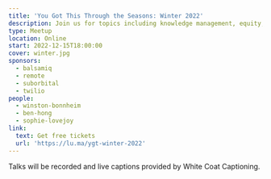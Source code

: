 ```yaml
---
title: 'You Got This Through the Seasons: Winter 2022'
description: Join us for topics including knowledge management, equity, and how nature benefits wellbeing.
type: Meetup
location: Online
start: 2022-12-15T18:00:00
cover: winter.jpg
sponsors:
  - balsamiq
  - remote
  - suborbital
  - twilio
people:
  - winston-bonnheim
  - ben-hong
  - sophie-lovejoy
link:
  text: Get free tickets
  url: 'https://lu.ma/ygt-winter-2022'
---
```


Talks will be recorded and live captions provided by White Coat Captioning.

<event-session
  title="Welcome talk"
  start="2022-12-15T18:00:00Z">
</event-session>

<!-- Sponsor: Suborbital -->

<event-session 
  title="Understanding Equity As Part Of Compensation Packages"
  start="2022-12-15T18:15:00Z" 
  :speakers='[people[ "winston-bonnheim"]]'
  description="In this talk, we'll cover the different types of equity, how to evaluate/compare equity offers, what questions you can ask to get further clarity, and what to consider as equity vests.">
</event-session>

<!-- SPONSOR: Twilio -->

<event-session 
  title="Atomic Notes: A 'Modern' Approach To Notetaking"
  start="2022-12-15T18:45:00Z" 
  :speakers='[people["ben-hong"]]'
  description="Ever take the time to write a detailed note, only to misplace it later on? Or how about investing hours into a note-taking system only to realize that while it worked really well at first, it didn't scale when it came to what you needed in reality. We'll talk about what is broken about traditional note-taking methodologies and software, and look forward to what's possible with the new tools and methodologies.">
</event-session>

<!-- SPONSOR: Remote -->

<event-session 
  title="Why You Really Need To Get Out More"
  start="2022-12-15T19:15:00Z" 
  :speakers='[people["sophie-lovejoy"]]'
  description="There's so much evidence that getting outside is good for you. You might already have heard how it can improve your mental health and wellbeing, but it can also improve your creativity, and your attention span. It can even make you a nicer person. This session could benefit anyone who is spending most of their day in front of a screen.">
</event-session>

<!-- SPONSOR: Balsamiq -->
